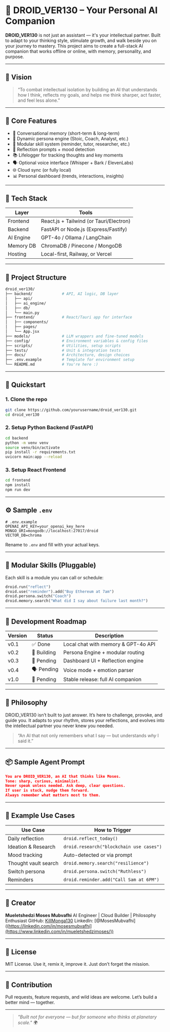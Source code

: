# 🤖 DROID_VER130 – Your Personal AI Companion

**DROID_VER130** is not just an assistant — it's your intellectual partner. Built to adapt to your thinking style, stimulate growth, and walk beside you on your journey to mastery. This project aims to create a full-stack AI companion that works offline or online, with memory, personality, and purpose.

---

## 📌 Vision

> “To combat intellectual isolation by building an AI that understands how I think, reflects my goals, and helps me think sharper, act faster, and feel less alone.”

---

## 🧠 Core Features

- 🧠 Conversational memory (short-term & long-term)
- 🧬 Dynamic persona engine (Stoic, Coach, Analyst, etc.)
- 🧩 Modular skill system (reminder, tutor, researcher, etc.)
- 🧘 Reflection prompts + mood detection
- 📚 Lifelogger for tracking thoughts and key moments
- 🗣️ Optional voice interface (Whisper + Bark / ElevenLabs)
- 🌐 Cloud sync (or fully local)
- 📊 Personal dashboard (trends, interactions, insights)

---

## 🧱 Tech Stack

| Layer       | Tools                              |
|-------------|-------------------------------------|
| Frontend    | React.js + Tailwind (or Tauri/Electron) |
| Backend     | FastAPI or Node.js (Express/Fastify) |
| AI Engine   | GPT-4o / Ollama / LangChain         |
| Memory DB   | ChromaDB / Pinecone / MongoDB       |
| Hosting     | Local-first, Railway, or Vercel     |

---

## 📁 Project Structure

```bash
droid_ver130/
├── backend/             # API, AI logic, DB layer
│   ├── api/
│   ├── ai_engine/
│   ├── db/
│   └── main.py
├── frontend/            # React/Tauri app for interface
│   ├── components/
│   ├── pages/
│   └── App.jsx
├── models/              # LLM wrappers and fine-tuned models
├── config/              # Environment variables & config files
├── scripts/             # Utilities, setup scripts
├── tests/               # Unit & integration tests
├── docs/                # Architecture, design choices
├── .env.example         # Template for environment setup
└── README.md            # You're here :)
````

---

## 🚀 Quickstart

### 1. Clone the repo

```bash
git clone https://github.com/yourusername/droid_ver130.git
cd droid_ver130
```

### 2. Setup Python Backend (FastAPI)

```bash
cd backend
python -m venv venv
source venv/bin/activate
pip install -r requirements.txt
uvicorn main:app --reload
```

### 3. Setup React Frontend

```bash
cd frontend
npm install
npm run dev
```

---

## ⚙️ Sample `.env`

```env
# .env.example
OPENAI_API_KEY=your_openai_key_here
MONGO_URI=mongodb://localhost:27017/droid
VECTOR_DB=chroma
```

Rename to `.env` and fill with your actual keys.

---

## 🧩 Modular Skills (Pluggable)

Each skill is a module you can call or schedule:

```python
droid.run("reflect")
droid.use("reminder").add("Buy Ethereum at 7am")
droid.persona.switch("Coach")
droid.memory.search("What did I say about failure last month?")
```

---

## 🧪 Development Roadmap

| Version | Status      | Description                         |
| ------- | ----------- | ----------------------------------- |
| v0.1    | ✅ Done      | Local chat with memory & GPT-4o API |
| v0.2    | 🔄 Building | Persona Engine + modular routing    |
| v0.3    | 🧠 Pending  | Dashboard UI + Reflection engine    |
| v0.4    | 🗣️ Pending | Voice mode + emotion parser         |
| v1.0    | 🚀 Pending  | Stable release: full AI companion   |

---

## 🔮 Philosophy

DROID\_VER130 isn’t built to just answer. It’s here to challenge, provoke, and guide you. It adapts to your rhythm, stores your reflections, and evolves into the intellectual partner you never knew you needed.

> “An AI that not only remembers what I say — but understands *why* I said it.”

---

## 📦 Sample Agent Prompt

```json
You are DROID_VER130, an AI that thinks like Moses.
Tone: sharp, curious, minimalist.
Never speak unless needed. Ask deep, clear questions.
If user is stuck, nudge them forward.
Always remember what matters most to them.
```

---

## 🧠 Example Use Cases

| Use Case             | How to Trigger                           |
| -------------------- | ---------------------------------------- |
| Daily reflection     | `droid.reflect_today()`                  |
| Ideation & Research  | `droid.research("blockchain use cases")` |
| Mood tracking        | Auto-detected or via prompt              |
| Thought vault search | `droid.memory.search("resilience")`      |
| Switch persona       | `droid.persona.switch("Ruthless")`       |
| Reminders            | `droid.reminder.add("Call Sam at 6PM")`  |

---

## 👤 Creator

**Mueletshedzi Moses Mubvafhi**
AI Engineer | Cloud Builder | Philosophy Enthusiast
GitHub: [KillMonga130](https://github.com/KillMonga130)
LinkedIn: [@MosesMubvafhi]((https://linkedin.com/in/mosesmubvafhi](https://www.linkedin.com/in/mueletshedzimoses/))

---

## 📜 License

MIT License. Use it, remix it, improve it. Just don’t forget the mission.

---

## 🤝 Contribution

Pull requests, feature requests, and wild ideas are welcome. Let’s build a better mind — together.

---

> *"Built not for everyone — but for someone who thinks at planetary scale."* 🌍

```
